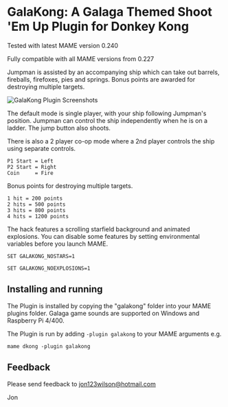 # **GalaKong: A Galaga Themed Shoot 'Em Up Plugin for Donkey Kong** #

Tested with latest MAME version 0.240

Fully compatible with all MAME versions from 0.227

Jumpman is assisted by an accompanying ship which can take out barrels, fireballs, firefoxes, pies and springs.  Bonus points are awarded for destroying multiple targets.


![GalaKong Plugin Screenshots](https://i.imgur.com/R3BX3Wv.png)


The default mode is single player,  with your ship following Jumpman's position.  Jumpman can control the ship independently when he is on a ladder.  The jump button also shoots.

There is also a 2 player co-op mode where a 2nd player controls the ship using separate controls.
 	
	P1 Start = Left
	P2 Start = Right	
	Coin     = Fire


Bonus points for destroying multiple targets.

	1 hit = 200 points
	2 hits = 500 points
	3 hits = 800 points
	4 hits = 1200 points


The hack features a scrolling starfield background and animated explosions.
You can disable some features by setting environmental variables before you launch MAME.

```SET GALAKONG_NOSTARS=1```

```SET GALAKONG_NOEXPLOSIONS=1```

  
## Installing and running
 
The Plugin is installed by copying the "galakong" folder into your MAME plugins folder.
Galaga game sounds are supported on Windows and Raspberry Pi 4/400.

The Plugin is run by adding `-plugin galakong` to your MAME arguments e.g.

```mame dkong -plugin galakong```  


## Feedback

Please send feedback to jon123wilson@hotmail.com

Jon


